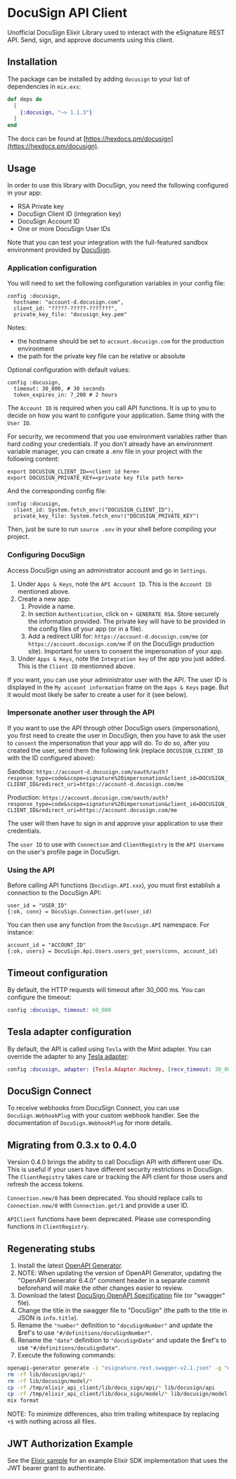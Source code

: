 # DocuSign API Client

Unofficial DocuSign Elixir Library used to interact with the eSignature REST API. Send, sign, and approve documents using this client.

## Installation

The package can be installed by adding `docusign` to your list of dependencies in `mix.exs`:

```elixir
def deps do
  [
    {:docusign, "~> 1.1.3"}
  ]
end
```

The docs can be found at [https://hexdocs.pm/docusign](https://hexdocs.pm/docusign).

## Usage

In order to use this library with DocuSign, you need the following configured in your app:

- RSA Private key
- DocuSign Client ID (integration key)
- DocuSign Account ID
- One or more DocuSign User IDs

Note that you can test your integration with the full-featured sandbox environment provided
by [DocuSign](https://appdemo.docusign.com).

### Application configuration

You will need to set the following configuration variables in your config file:

```
config :docusign,
  hostname: "account-d.docusign.com",
  client_id: "?????-?????-???????",
  private_key_file: "docusign_key.pem"
```

Notes:

- the hostname should be set to `account.docusign.com` for the production environment
- the path for the private key file can be relative or absolute

Optional configuration with default values:

```
config :docusign,
  timeout: 30_000, # 30 seconds
  token_expires_in: 7_200 # 2 hours
```

The `Account ID` is required when you call API functions. It is up to you to decide on how
you want to configure your application. Same thing with the `User ID`.

For security, we recommend that you use environment variables rather than hard coding your credentials. If you don't already have an environment variable manager, you can create a .env file in your project with the following content:

```
export DOCUSIGN_CLIENT_ID=<client id here>
export DOCUSIGN_PRIVATE_KEY=<private key file path here>
```

And the corresponding config file:

```
config :docusign,
  client_id: System.fetch_env!("DOCUSIGN_CLIENT_ID"),
  private_key_file: System.fetch_env!("DOCUSIGN_PRIVATE_KEY")
```

Then, just be sure to run `source .env` in your shell before compiling your project.

### Configuring DocuSign

Access DocuSign using an administrator account and go in `Settings`.

1. Under `Apps & Keys`, note the `API Account ID`. This is the `Account ID` mentioned above.
2. Create a new app:
   1. Provide a name.
   2. In section `Authentication`, click on `+ GENERATE RSA`. Store securely the information provided. The private key will have to be provided in the config files of your app (or in a file).
   3. Add a redirect URI for: `https://account-d.docusign.com/me` (or `https://account.docusign.com/me` if on the DocuSign production site). Important for users to consent the impersonation of your app.
3. Under `Apps & Keys`, note the `Integration key` of the app you just added. This is the `Client ID` mentionned above.

If you want, you can use your administrator user with the API. The user ID is displayed in the
`My account information` frame on the `Apps & Keys` page. But it would most likely be safer to create
a user for it (see below).

### Impersonate another user through the API

If you want to use the API through other DocuSign users (impersonation), you first need to create the user in
DocuSign, then you have to ask the user to `consent` the impersonation that your app will do.
To do so, after you created the user, send them the following link (replace `DOCUSIGN_CLIENT_ID` with the ID configured above):

Sandbox:
`https://account-d.docusign.com/oauth/auth?response_type=code&scope=signature%20impersonation&client_id=DOCUSIGN_CLIENT_ID&redirect_uri=https://account-d.docusign.com/me`

Production:
`https://account.docusign.com/oauth/auth?response_type=code&scope=signature%20impersonation&client_id=DOCUSIGN_CLIENT_ID&redirect_uri=https://account.docusign.com/me`

The user will then have to sign in and approve your application to use their credentials.

The `user ID` to use with `Connection` and `ClientRegistry` is the `API Username` on the user's profile
page in DocuSign.

### Using the API

Before calling API functions (`DocuSign.API.xxx`), you must first establish a connection to the
DocuSign API:

```
user_id = "USER_ID"
{:ok, conn} = DocuSign.Connection.get(user_id)
```

You can then use any function from the `DocuSign.API` namespace. For instance:

```
account_id = "ACCOUNT_ID"
{:ok, users} = DocuSign.Api.Users.users_get_users(conn, account_id)
```

## Timeout configuration

By default, the HTTP requests will timeout after 30_000 ms. You can configure the timeout:

```elixir
config :docusign, timeout: 60_000
```

## Tesla adapter configuration

By default, the API is called using `Tesla` with the Mint adapter. You can override the adapter
to any [Tesla adapter][tesla_adapters]:

```elixir
config :docusign, adapter: {Tesla.Adapter.Hackney, [recv_timeout: 30_000]}
```

## DocuSign Connect

To receive webhooks from DocuSign Connect, you can use `DocuSign.WebhookPlug` with
your custom webhook handler. See the documentation of `DocuSign.WebhookPlug` for more
details.

## Migrating from 0.3.x to 0.4.0

Version 0.4.0 brings the ability to call DocuSign API with different user IDs. This is useful if your
users have different security restrictions in DocuSign. The `ClientRegistry` takes care or tracking
the API client for those users and refresh the access tokens.

`Connection.new/0` has been deprecated. You should replace calls to `Connection.new/0` with `Connection.get/1` and provide a user ID.

`APIClient` functions have been deprecated. Please use corresponding functions in `ClientRegistry`.

## Regenerating stubs

1. Install the latest [OpenAPI Generator](https://openapi-generator.tech/docs/installation).
2. NOTE: When updating the version of OpenAPI Generator, updating the "OpenAPI Generator 6.4.0" comment header in a separate commit beforehand will make the other changes easier to review.
3. Download the latest [DocuSign OpenAPI Specification](https://raw.githubusercontent.com/docusign/eSign-OpenAPI-Specification/master/esignature.rest.swagger-v2.1.json) file (or "swagger" file).
4. Change the title in the swagger file to "DocuSign" (the path to the title in JSON is `info.title`).
5. Rename the `"number"` definition to `"docuSignNumber"` and update the $ref's to use `"#/definitions/docuSignNumber"`.
6. Rename the `"date"` definition to `"docuSignDate"` and update the $ref's to use `"#/definitions/docuSignDate"`.
7. Execute the following commands:

```bash
openapi-generator generate -i "esignature.rest.swagger-v2.1.json" -g "elixir" -o "/tmp/elixir_api_client"
rm -rf lib/docusign/api/*
rm -rf lib/docusign/model/*
cp -rf /tmp/elixir_api_client/lib/docu_sign/api/* lib/docusign/api
cp -rf /tmp/elixir_api_client/lib/docu_sign/model/* lib/docusign/model
mix format
```

NOTE: To minimize differences, also trim trailing whitespace by replacing ` +$` with nothing across all files.

## JWT Authorization Example

See the [Elixir sample](https://github.com/neilberkman/docusign_elixir_sample_app) for an example Elixir SDK implementation that uses the JWT bearer grant to authenticate.

[tesla_adapters]: https://hexdocs.pm/tesla/readme.html#adapters
